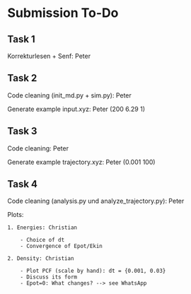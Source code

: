# Submission To-Do

## Task 1

Korrekturlesen + Senf: Peter

## Task 2

Code cleaning (init_md.py + sim.py): Peter

Generate example input.xyz: Peter (200 6.29 1)

## Task 3

Code cleaning: Peter

Generate example trajectory.xyz: Peter (0.001 100)

## Task 4

Code cleaning (analysis.py und analyze_trajectory.py): Peter

Plots:

    1. Energies: Christian

        - Choice of dt
        - Convergence of Epot/Ekin

    2. Density: Christian

        - Plot PCF (scale by hand): dt = {0.001, 0.03}
        - Discuss its form
        - Epot=0: What changes? --> see WhatsApp
        